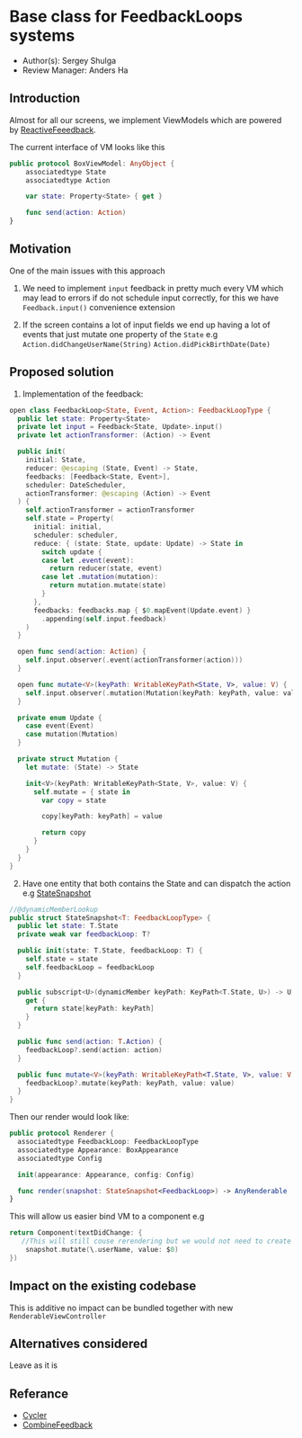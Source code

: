 # Base class for FeedbackLoops systems

* Author(s): Sergey Shulga
* Review Manager: Anders Ha

## Introduction

Almost for all our screens, we implement ViewModels which are powered by [ReactiveFeeedback](https://github.com/Babylonpartners/ReactiveFeedback).

The current interface of VM looks like this

```swift
public protocol BoxViewModel: AnyObject {
    associatedtype State
    associatedtype Action

    var state: Property<State> { get }

    func send(action: Action)
}
```

## Motivation

One of the main issues with this approach

1. We need to implement `input` feedback in pretty much every VM which may lead to errors if do not schedule input correctly, for this we have `Feedback.input()` convenience extension

2. If the screen contains a lot of input fields we end up having a lot of events that just mutate one property of the `State` e.g
`Action.didChangeUserName(String)` `Action.didPickBirthDate(Date)`
 
## Proposed solution
1. Implementation of the feedback:

```swift
open class FeedbackLoop<State, Event, Action>: FeedbackLoopType {
  public let state: Property<State>
  private let input = Feedback<State, Update>.input()
  private let actionTransformer: (Action) -> Event

  public init(
    initial: State,
    reducer: @escaping (State, Event) -> State,
    feedbacks: [Feedback<State, Event>],
    scheduler: DateScheduler,
    actionTransformer: @escaping (Action) -> Event
  ) {
    self.actionTransformer = actionTransformer
    self.state = Property(
      initial: initial,
      scheduler: scheduler,
      reduce: { (state: State, update: Update) -> State in
        switch update {
        case let .event(event):
          return reducer(state, event)
        case let .mutation(mutation):
          return mutation.mutate(state)
        }
      },
      feedbacks: feedbacks.map { $0.mapEvent(Update.event) }
        .appending(self.input.feedback)
    )
  }

  open func send(action: Action) {
    self.input.observer(.event(actionTransformer(action)))
  }

  open func mutate<V>(keyPath: WritableKeyPath<State, V>, value: V) {
    self.input.observer(.mutation(Mutation(keyPath: keyPath, value: value)))
  }

  private enum Update {
    case event(Event)
    case mutation(Mutation)
  }

  private struct Mutation {
    let mutate: (State) -> State

    init<V>(keyPath: WritableKeyPath<State, V>, value: V) {
      self.mutate = { state in
        var copy = state

        copy[keyPath: keyPath] = value

        return copy
      }
    }
  }
}
```

2. Have one entity that both contains the State and can dispatch the action e.g [StateSnapshot](https://github.com/andersio/Cycler/blob/master/View/BoundView.swift#L34)
```swift
//@dynamicMemberLookup
public struct StateSnapshot<T: FeedbackLoopType> {
  public let state: T.State
  private weak var feedbackLoop: T?

  public init(state: T.State, feedbackLoop: T) {
    self.state = state
    self.feedbackLoop = feedbackLoop
  }

  public subscript<U>(dynamicMember keyPath: KeyPath<T.State, U>) -> U {
    get {
      return state[keyPath: keyPath]
    }
  }

  public func send(action: T.Action) {
    feedbackLoop?.send(action: action)
  }

  public func mutate<V>(keyPath: WritableKeyPath<T.State, V>, value: V) {
    feedbackLoop?.mutate(keyPath: keyPath, value: value)
  }
}
```
Then our render would look like:

```swift
public protocol Renderer {
  associatedtype FeedbackLoop: FeedbackLoopType
  associatedtype Appearance: BoxAppearance
  associatedtype Config

  init(appearance: Appearance, config: Config)

  func render(snapshot: StateSnapshot<FeedbackLoop>) -> AnyRenderable
}
```

This will allow us easier bind VM to a component e.g

```swift
return Component(textDidChange: {
   //This will still couse rerendering but we would not need to create an Event for it
    snapshot.mutate(\.userName, value: $0)
})
```


## Impact on the existing codebase

This is additive no impact can be bundled together with new `RenderableViewController`

## Alternatives considered

Leave as it is

## Referance

- [Cycler](https://github.com/andersio/Cycler)
- [CombineFeedback](https://github.com/sergdort/CombineFeedback)

